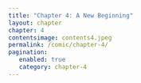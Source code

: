 ```yaml
---
title: "Chapter 4: A New Beginning"
layout: chapter
chapter: 4
contentsimage: contents4.jpeg
permalink: /comic/chapter-4/
pagination:
   enabled: true
   category: chapter-4
---
```

